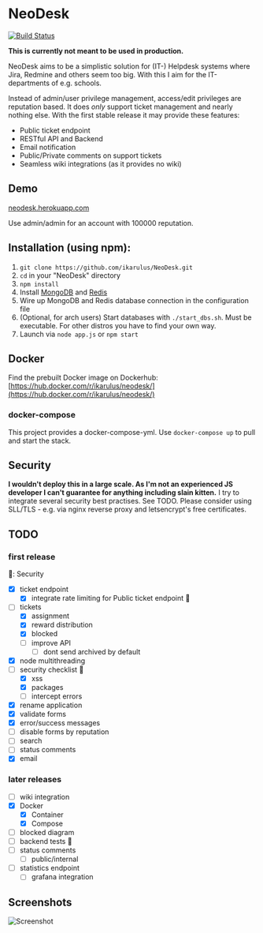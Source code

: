 # NeoDesk

[![Build Status](https://travis-ci.org/ikarulus/NeoDesk.svg?branch=master)](https://travis-ci.org/ikarulus/NeoDesk)

**This is currently not meant to be used in production.**

NeoDesk aims to be a simplistic solution for (IT-) Helpdesk systems where Jira, Redmine and others seem too big. With this I aim for the IT-departments of e.g. schools.

Instead of admin/user privilege management, access/edit privileges are reputation based. It does *only* support ticket management and nearly nothing else.
With the first stable release it may provide these features:

* Public ticket endpoint
* RESTful API and Backend
* Email notification
* Public/Private comments on support tickets
* Seamless wiki integrations (as it provides no wiki)

## Demo
[neodesk.herokuapp.com](https://neodesk.herokuapp.com)

Use admin/admin for an account with 100000 reputation.

## Installation (using npm):
1. `git clone https://github.com/ikarulus/NeoDesk.git`
2. `cd` in your "NeoDesk" directory
3. `npm install`
4. Install [MongoDB](https://docs.mongodb.com/manual/installation/) and [Redis](https://redis.io/topics/quickstart)
5. Wire up MongoDB and Redis database connection in the configuration file
6. (Optional, for arch users) Start databases with `./start_dbs.sh`. Must be executable. For other distros you have to find your own way.
7. Launch via `node app.js` or `npm start`

## Docker
Find the prebuilt Docker image on Dockerhub: [https://hub.docker.com/r/ikarulus/neodesk/](https://hub.docker.com/r/ikarulus/neodesk/)
### docker-compose
This project provides a docker-compose-yml.
Use `docker-compose up` to pull and start the stack.

## Security
**I wouldn't deploy this in a large scale. As I'm not an experienced JS developer I can't guarantee for anything including slain kitten.**
I try to integrate several security best practises. See TODO. Please consider using SLL/TLS - e.g. via nginx reverse proxy and letsencrypt's free certificates.

## TODO
### first release
:key:: Security
- [x] ticket endpoint
    - [x] integrate rate limiting for Public ticket endpoint :key:
- [ ] tickets
    - [x] assignment
    - [x] reward distribution
    - [x] blocked
    - [ ] improve API
        - [ ] dont send archived by default
- [x] node multithreading
- [ ] security checklist :key:
    - [x] xss
    - [x] packages
    - [ ] intercept errors
- [x] rename application
- [x] validate forms
- [x] error/success messages
- [ ] disable forms by reputation
- [ ] search
- [ ] status comments
- [x] email

### later releases
- [ ] wiki integration
- [x] Docker
    - [x] Container
    - [x] Compose
- [ ] blocked diagram
- [ ] backend tests :key:
- [ ] status comments
    - [ ] public/internal
- [ ] statistics endpoint
    - [ ] grafana integration

## Screenshots
![Screenshot](https://user-images.githubusercontent.com/20602537/38381227-6dae4584-3906-11e8-92e6-c8740a6319cd.png)